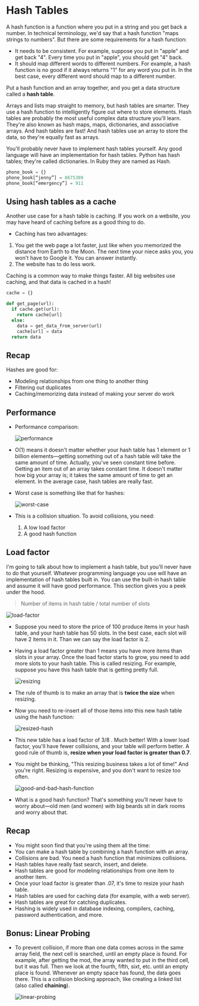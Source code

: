 # Hash Tables

A hash function is a function where you put in a string and you get back a number. In technical terminology, we'd say that a hash function "maps strings to numbers". But there are some requirements for a hash function:

- It needs to be consistent. For example, suppose you put in "apple" and get back "4". Every time you put in "apple", you should get "4" back.
- It should map different words to different numbers. For example, a hash function is no good if it always returns "1" for any word you put in. In the best case, every different word should map to a different number.

Put a hash function and an array together, and you get a data structure called a **hash table**.

Arrays and lists map straight to memory, but hash tables are smarter. They use a hash function to intelligently figure out where to store elements. Hash tables are probably the most useful complex data structure you'll learn. They're also known as hash maps, maps, dictionaries, and associative arrays. And hash tables are fast! And hash tables use an array to store the data, so they're equally fast as arrays.

You'll probably never have to implement hash tables yourself. Any good language will have an implementation for hash tables. Python has hash tables; they're called dictionaries. In Ruby they are named as Hash.

  ```python
  phone_book = {}
  phone_book[“jenny”] = 8675309
  phone_book[“emergency”] = 911
  ```

## Using hash tables as a cache

Another use case for a hash table is caching. If you work on a website, you may have heard of caching before as a good thing to do.

- Caching has two advantages:

1. You get the web page a lot faster, just like when you memorized the distance from Earth to the Moon. The next time your niece asks you, you won't have to Google it. You can answer instantly.
2. The website has to do less work.

Caching is a common way to make things faster. All big websites use caching, and that data is cached in a hash!

  ```python
  cache = {}

  def get_page(url):
    if cache.get(url):
      return cache[url]
    else:
      data = get_data_from_server(url)
      cache[url] = data
    return data
  ```

## Recap

Hashes are good for:

- Modeling relationships from one thing to another thing
- Filtering out duplicates
- Caching/memorizing data instead of making your server do work

## Performance

- Performance comparison:

  ![performance](images/performance.png)

- O(1) means it doesn't matter whether your hash table has 1 element or 1 billion elements—getting something out of a hash table will take the same amount of time. Actually, you've seen constant time before. Getting an item out of an array takes constant time. It doesn't matter how big your array is; it takes the same amount of time to get an element. In the average case, hash tables are really fast.

- Worst case is something like that for hashes:

  ![worst-case](images/worst-case.png)

- This is a collision situation. To avoid collisions, you need:

  1. A low load factor
  2. A good hash function

## Load factor

I'm going to talk about how to implement a hash table, but you'll never have to do that yourself. Whatever programming language you use will have an implementation of hash tables built in. You can use the built-in hash table and assume it will have good performance. This section gives you a peek under the hood.

  > Number of items in hash table / total number of slots

  ![load-factor](images/load-factor.png)

- Suppose you need to store the price of 100 produce items in your hash table, and your hash table has 50 slots. In the best case, each slot will have 2 items in it. Than we can say the load factor is 2.

- Having a load factor greater than 1 means you have more items than slots in your array. Once the load factor starts to grow, you need to add more slots to your hash table. This is called resizing. For example, suppose you have this hash table that is getting pretty full.

  ![resizing](images/resizing.png)

- The rule of thumb is to make an array that is **twice the size** when resizing.

- Now you need to re-insert all of those items into this new hash table using the hash function:

  ![resized-hash](images/resized-hash.png)

- This new table has a load factor of 3/8 . Much better! With a lower load factor, you'll have fewer collisions, and your table will perform better. A good rule of thumb is, **resize when your load factor is greater than 0.7**.

- You might be thinking, "This resizing business takes a lot of time!" And you're right. Resizing is expensive, and you don't want to resize too often.

  ![good-and-bad-hash-function](images/good-and-bad-hash-function.png)

- What is a good hash function? That's something you'll never have to worry about—old men (and women) with big beards sit in dark rooms and worry about that.

## Recap

- You might soon find that you're using them all the time:
- You can make a hash table by combining a hash function with an array.
- Collisions are bad. You need a hash function that minimizes collisions.
- Hash tables have really fast search, insert, and delete.
- Hash tables are good for modeling relationships from one item to another item.
- Once your load factor is greater than .07, it's time to resize your hash table.
- Hash tables are used for caching data (for example, with a web server).
- Hash tables are great for catching duplicates.
- Hashing is widely used in database indexing, compilers, caching, password authentication, and more.

## Bonus: Linear Probing

- To prevent collision, if more than one data comes across in the same array field, the next cell is searched, until an empty place is found. For example, after getting the mod, the array wanted to put in the third cell, but it was full. Then we look at the fourth, fifth, sixt, etc. until an empty place is found. Whenever an empty space has found, the data goes there. This is a collision blocking approach, like creating a linked list (also called **chaining**).

  ![linear-probing](images/linear-probing.png)
